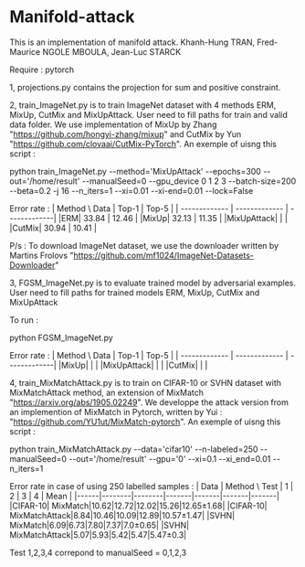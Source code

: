 # Manifold-attack
This is an implementation of manifold attack.
Khanh-Hung TRAN, Fred-Maurice NGOLE MBOULA, Jean-Luc STARCK

Require : pytorch


1, projections.py contains the projection for sum and positive constraint.

2, train_ImageNet.py is to train ImageNet dataset with 4 methods ERM, MixUp, CutMix and MixUpAttack. User need to fill paths for train and valid data folder. We use implementation of MixUp by Zhang "https://github.com/hongyi-zhang/mixup" and CutMix by Yun "https://github.com/clovaai/CutMix-PyTorch". An exemple of uisng this script : 

python train_ImageNet.py --method='MixUpAttack' --epochs=300 --out='/home/result' --manualSeed=0 --gpu_device 0 1 2 3 --batch-size=200 --beta=0.2 -j 16 --n_iters=1 --xi=0.01 --xi-end=0.01 --lock=False

Error rate :
| Method \ Data |   Top-1    |     Top-5   |
| ------------- | ------------- | -------------|
|ERM| 33.84 | 12.46 |
|MixUp| 32.13 | 11.35 |
|MixUpAttack|  |  |
|CutMix| 30.94 | 10.41 |

P/s : To download ImageNet dataset, we use the downloader written by Martins Frolovs "https://github.com/mf1024/ImageNet-Datasets-Downloader"

3, FGSM_ImageNet.py is to evaluate trained model by adversarial examples. User need to fill paths for trained models ERM, MixUp, CutMix and MixUpAttack

To run :

python FGSM_ImageNet.py

Error rate :
| Method \ Data |   Top-1    |     Top-5   |
| ------------- | ------------- | -------------|
|MixUp| |  |
|MixUpAttack|  |  |
|CutMix|  |  |

4, train_MixMatchAttack.py is to train on CIFAR-10 or SVHN dataset with MixMatchAttack method, an extension of MixMatch "https://arxiv.org/abs/1905.02249". We developpe the attack version from an implemention of MixMatch in Pytorch, written by Yui : "https://github.com/YU1ut/MixMatch-pytorch". An exemple of uisng this script :

python train_MixMatchAttack.py --data='cifar10' --n-labeled=250 --manualSeed=0 --out='/home/result' --gpu='0' --xi=0.1 --xi_end=0.01 --n_iters=1


Error rate in case of using 250 labelled samples :
| Data | Method \ Test |  1    |    2   |  3   |  4   | Mean |
|------|--------|--------|-------|-------|-------|-------|
|CIFAR-10| MixMatch|10.62|12.72|12.02|15.26|12.65±1.68|
|CIFAR-10| MixMatchAttack|8.84|10.46|10.09|12.89|10.57±1.47|
|SVHN| MixMatch|6.09|6.73|7.80|7.37|7.0±0.65|
|SVHN| MixMatchAttack|5.07|5.93|5.42|5.47|5.47±0.3|

Test 1,2,3,4 correpond to manualSeed = 0,1,2,3


